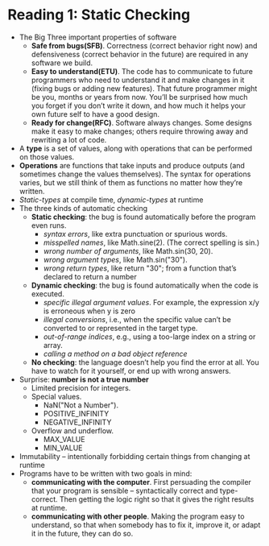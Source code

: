 # Reading 1: Static Checking 
- The Big Three important properties of software
    - **Safe from bugs(SFB)**. Correctness (correct behavior right now) and defensiveness (correct behavior in the future) are required in any software we build.
    - **Easy to understand(ETU)**. The code has to communicate to future programmers who need to understand it and make changes in it (fixing bugs or adding new features). That future programmer might be you, months or years from now. You’ll be surprised how much you forget if you don’t write it down, and how much it helps your own future self to have a good design.
    - **Ready for change(RFC)**. Software always changes. Some designs make it easy to make changes; others require throwing away and rewriting a lot of code.
- A **type** is a set of values, along with operations that can be performed on those values.
- **Operations** are functions that take inputs and produce outputs (and sometimes change the values themselves). The syntax for operations varies, but we still think of them as functions no matter how they’re written.
- *Static-types* at compile time, *dynamic-types* at runtime
- The three kinds of automatic checking
    - **Static checking**: the bug is found automatically before the program even runs.
        - *syntax errors*, like extra punctuation or spurious words.
        - *misspelled names*, like Math.sine(2). (The correct spelling is sin.)
        - *wrong number of arguments*, like Math.sin(30, 20).
        - *wrong argument types*, like Math.sin("30").
        - *wrong return types*, like return "30"; from a function that’s declared to return a number
    - **Dynamic checking**: the bug is found automatically when the code is executed.
        - *specific illegal argument values*. For example, the expression x/y is erroneous when y is zero
        - *illegal conversions*, i.e., when the specific value can’t be converted to or represented in the target type.
        - *out-of-range indices*, e.g., using a too-large index on a string or array.
        - *calling a method on a bad object reference*
    - **No checking**: the language doesn’t help you find the error at all. You have to watch for it yourself, or end up with wrong answers.
- Surprise: **number is not a true number**
    - Limited precision for integers.
    - Special values.
        - NaN("Not a Number").
        - POSITIVE_INFINITY
        - NEGATIVE_INFINITY
    - Overflow and underflow.
        - MAX_VALUE
        - MIN_VALUE
- Immutability – intentionally forbidding certain things from changing at runtime
- Programs have to be written with two goals in mind:
    - **communicating with the computer**. First persuading the compiler that your program is sensible – syntactically correct and type-correct. Then getting the logic right so that it gives the right results at runtime.
    - **communicating with other people**. Making the program easy to understand, so that when somebody has to fix it, improve it, or adapt it in the future, they can do so.